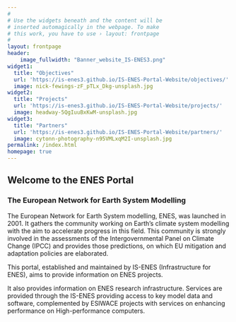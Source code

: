 ```yaml
---
#
# Use the widgets beneath and the content will be
# inserted automagically in the webpage. To make
# this work, you have to use › layout: frontpage
#
layout: frontpage
header:
    image_fullwidth: "Banner_website_IS-ENES3.png"
widget1:
  title: "Objectives"
  url: 'https://is-enes3.github.io/IS-ENES-Portal-Website/objectives/'
  image: nick-fewings-zF_pTLx_Dkg-unsplash.jpg
widget2:
  title: "Projects"
  url: 'https://is-enes3.github.io/IS-ENES-Portal-Website/projects/'
  image: headway-5QgIuuBxKwM-unsplash.jpg
widget3:
  title: "Partners"
  url: 'https://is-enes3.github.io/IS-ENES-Portal-Website/partners/'
  image: cytonn-photography-n95VMLxqM2I-unsplash.jpg
permalink: /index.html
homepage: true
---
```


## Welcome to the ENES Portal

### The European Network for Earth System Modelling

The European Network for Earth System modelling, ENES, was launched in 2001. It gathers the community working on Earth’s climate system modelling with the aim to accelerate progress in this field. This community is strongly involved in the assessments of the Intergovernmental Panel on Climate Change (IPCC) and provides those predictions, on which EU mitigation and adaptation policies are elaborated.

This portal, established and maintained by IS-ENES (Infrastructure for ENES), aims to provide information on ENES projects. 

It also provides information on ENES research infrastructure. Services are provided through the IS-ENES providing access to key model data and software, complemented by ESIWACE projects with services on enhancing performance on High-performance computers. 




